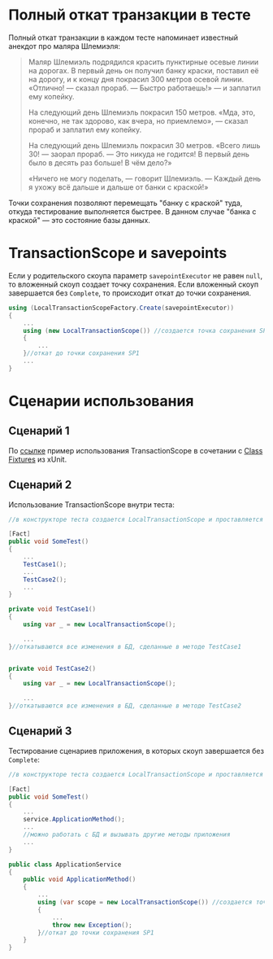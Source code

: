 # Полный откат транзакции в тесте

Полный откат транзакции в каждом тесте напоминает известный анекдот про маляра Шлемиэля:

>Маляр Шлемиэль подрядился красить пунктирные осевые линии на дорогах. В первый день он получил банку краски, поставил её на дорогу, и к концу дня покрасил 300 метров осевой линии. «Отлично! — сказал прораб. — Быстро работаешь!» — и заплатил ему копейку.
>
>На следующий день Шлемиэль покрасил 150 метров. «Мда, это, конечно, не так здорово, как вчера, но приемлемо», — сказал прораб и заплатил ему копейку.
>
>На следующий день Шлемиэль покрасил 30 метров. «Всего лишь 30! — заорал прораб. — Это никуда не годится! В первый день было в десять раз больше! В чём дело?»
>
>«Ничего не могу поделать, — говорит Шлемиэль. — Каждый день я ухожу всё дальше и дальше от банки с краской!»

Точки сохранения позволяют перемещать "банку с краской" туда, откуда тестирование выполняется быстрее. В данном случае "банка с краской" — это состояние базы данных.

# TransactionScope и savepoints

Если у родительского скоупа параметр `savepointExecutor` не равен `null`, то вложенный скоуп создает точку сохранения. Если вложенный скоуп завершается без `Complete`, то происходит откат до точки сохранения.
```csharp
using (LocalTransactionScopeFactory.Create(savepointExecutor))
{
    ...
    using (new LocalTransactionScope()) //создается точка сохранения SP1
    {
        ...    
    }//откат до точки сохранения SP1
    ...
}
```

# Сценарии использования

## Сценарий 1
По [ссылке](SavepointHandlers.SqlServer.Tests/Tests.cs) пример использования TransactionScope в сочетании с [Class Fixtures](https://xunit.net/docs/shared-context#class-fixture) из xUnit.

## Сценарий 2
Использование TransactionScope внутри теста:
```csharp
//в конструкторе теста создается LocalTransactionScope и проставляется SavepointExecutor

[Fact]
public void SomeTest()
{
    ...
    TestCase1();
    ...
    TestCase2();
    ...
}

private void TestCase1()
{
    using var _ = new LocalTransactionScope();

    ...
}//откатываются все изменения в БД, сделанные в методе TestCase1


private void TestCase2()
{
    using var _ = new LocalTransactionScope();

    ...
}//откатываются все изменения в БД, сделанные в методе TestCase2
```

## Сценарий 3
Тестирование сценариев приложения, в которых скоуп завершается без `Complete`:
```csharp
//в конструкторе теста создается LocalTransactionScope и проставляется SavepointExecutor

[Fact]
public void SomeTest()
{
    ...
    service.ApplicationMethod();
    ...
    //можно работать с БД и вызывать другие методы приложения
    ...
}

public class ApplicationService
{
    public void ApplicationMethod()
    {
        ...
        using (var scope = new LocalTransactionScope()) //создается точка сохранения SP1
        {
            ...            
            throw new Exception();
        }//откат до точки сохранения SP1
    }
}
```
